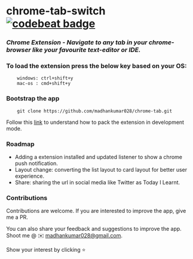 # chrome-tab-switch [![codebeat badge](https://codebeat.co/badges/ef34b705-cd7d-4474-8cd2-a4a0c28d6ee9)](https://codebeat.co/projects/github-com-madhankumar028-chrome-tab-master)

### *Chrome Extension - Navigate to any tab in your chrome-browser like your favourite text-editor or IDE.*

### To load the extension press the below key based on your OS:
```
    windows: ctrl+shift+y
    mac-os : cmd+shift+y
```
### Bootstrap the app
```
    git clone https://github.com/madhankumar028/chrome-tab.git
```

Follow this [link](https://developer.chrome.com/extensions/getstarted) to understand how to pack the extension in development mode.

### Roadmap
* Adding a extension installed and updated listener to show a chrome push notification.
* Layout change: converting the list layout to card layout for better user experience.
* Share: sharing the url in social media like Twitter as Today I Learnt.

### Contributions
Contributions are welcome. If you are interested to improve the app, give me a PR.

You can also share your feedback and suggestions to improve the app. Shoot me @ ✉️ madhankumar028@gmail.com.

Show your interest by clicking ⭐️
